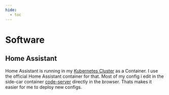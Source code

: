 ```yaml
---
hide:
  - toc
---
```

# Software
## Home Assistant
Home Assistant is running in my [Kubernetes Cluster](https://github.com/cbirkenbeul/k3s-gitops) as a Container. I use the official Home Assistant container for that. 
Most of my config i edit in the side-car container [code-server](https://github.com/coder/code-server) directly in the browser. Thats makes it easier for me to deploy new configs.